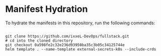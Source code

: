 
# Manifest Hydration

To hydrate the manifests in this repository, run the following commands:

```shell

git clone https://github.com/ixxeL-DevOps/fullstack.git
# cd into the cloned directory
git checkout 0a598fe2c32e236d93950ba35c3b05c34125744e
helm template . --name-template external-secrets-k0s --include-crds
```